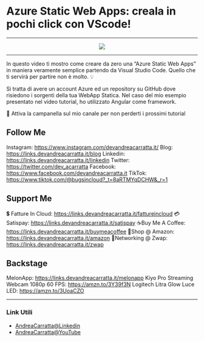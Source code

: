 # Azure Static Web Apps: creala in pochi click con VScode!
 
<hr />
 
<div align="center">

<a href="https://www.youtube.com/v/9laymc-ZipY?version=3" target="_blank" alt="Azure Static Web Apps: creala in pochi click con VScode!">

<img src="https://img.youtube.com/vi/9laymc-ZipY/0.jpg" />

</a>

</div>
 
<hr />
 
In questo video ti mostro come creare da zero una “Azure Static Web Apps” in maniera veramente semplice partendo da Visual Studio Code. Quello che ti servirà per partire non è molto. 💡

Si tratta di avere un account Azure ed un repository su GitHub dove risiedono i sorgenti della tua WebApp Statica. Nel caso del mio esempio presentato nel video tutorial, ho utilizzato Angular come framework.

🔔 Attiva la campanella sul mio canale per non perderti i prossimi tutorial


## Follow Me

Instagram: https://www.instagram.com/devandreacarratta.it/
Blog: https://links.devandreacarratta.it/blog 
Linkedin: https://links.devandreacarratta.it/linkedin
Twitter: https://twitter.com/dev_acarratta
Facebook: https://www.facebook.com/devandreacarratta.it
TikTok: https://www.tiktok.com/@bugsincloud?_t=8aRTMYqDCHW&_r=1 


## Support Me 


💲 Fatture In Cloud: https://links.devandreacarratta.it/fattureincloud
💳Satispay: https://links.devandreacarratta.it/satispay
☕Buy Me A Coffee: https://links.devandreacarratta.it/buymeacoffee
🛒Shop @ Amazon: https://links.devandreacarratta.it/amazon
🤝Networking @ Zwap: https://links.devandreacarratta.it/zwap


## Backstage
MelonApp: https://links.devandreacarratta.it/melonapp
Kiyo Pro Streaming Webcam 1080p 60 FPS: https://amzn.to/3Y39f3N
Logitech Litra Glow Luce LED: https://amzn.to/3UoaCZO
 
<hr />
 
### Link Utili
- [AndreaCarratta@Linkedin](https://links.devandreacarratta.it/linkedin)
- [AndreaCarratta@YouTube](https://links.devandreacarratta.it/youtube)


